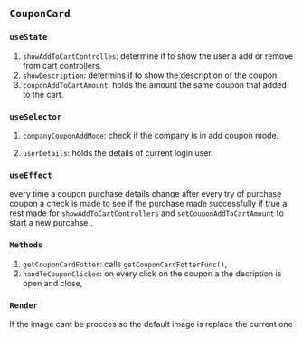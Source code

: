 ## `CouponCard`

### `useState`

1. `showAddToCartControlles`: determine if to show the user a add or remove from cart controllers.
2. `showDescription`: determins if to show the description of the coupon.
3. `couponAddToCartAmount`:
   holds the amount the same coupon that added to the cart.

### `useSelector`

1. `companyCouponAddMode`: check if the company is in add coupon mode.

2. `userDetails`:
   holds the details of current login user.

### `useEffect`

every time a coupon purchase details change after every try of purchase coupon a check is made to see if the purchase made successfully if true a rest made for `showAddToCartControllers`
and `setCouponAddToCartAmount` to start a new purcahse .

### `Methods`

1. `getCouponCardFotter`:
   calls `getCouponCardFotterFunc()`,
2. `handleCouponClicked`:
   on every click on the coupon a the decription is open and close,

### `Render`

If the image cant be procces so the default image is replace the current one
